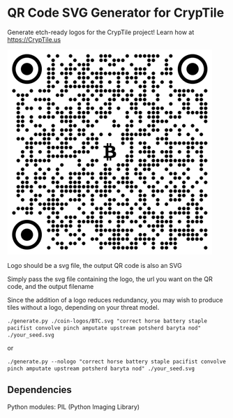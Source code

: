 QR Code SVG Generator for CrypTile
==================================
Generate etch-ready logos for the CrypTile project!  Learn how at https://CrypTile.us

![Example Code](https://github.com/george-viaud/QR-Code-SVG-Logo-Generator/raw/gh-pages/sample.png)

Logo should be a svg file, the output QR code is also an SVG

Simply pass the svg file containing the logo, the url you want on the QR code, and the output filename

Since the addition of a logo reduces redundancy, you may wish to produce tiles without a logo, depending on your threat model.

```
./generate.py ./coin-logos/BTC.svg "correct horse battery staple pacifist convolve pinch amputate upstream potsherd baryta nod" ./your_seed.svg
```
or
```
./generate.py --nologo "correct horse battery staple pacifist convolve pinch amputate upstream potsherd baryta nod" ./your_seed.svg
```

Dependencies
------------
Python modules:
PIL (Python Imaging Library)
